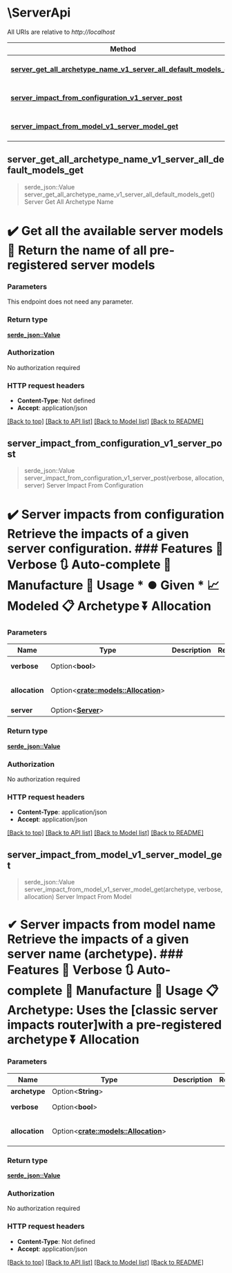 # \ServerApi

All URIs are relative to *http://localhost*

Method | HTTP request | Description
------------- | ------------- | -------------
[**server_get_all_archetype_name_v1_server_all_default_models_get**](ServerApi.md#server_get_all_archetype_name_v1_server_all_default_models_get) | **GET** /v1/server/all_default_models | Server Get All Archetype Name
[**server_impact_from_configuration_v1_server_post**](ServerApi.md#server_impact_from_configuration_v1_server_post) | **POST** /v1/server/ | Server Impact From Configuration
[**server_impact_from_model_v1_server_model_get**](ServerApi.md#server_impact_from_model_v1_server_model_get) | **GET** /v1/server/model | Server Impact From Model



## server_get_all_archetype_name_v1_server_all_default_models_get

> serde_json::Value server_get_all_archetype_name_v1_server_all_default_models_get()
Server Get All Archetype Name

# ✔️ Get all the available server models 📜 Return the name of all pre-registered server models

### Parameters

This endpoint does not need any parameter.

### Return type

[**serde_json::Value**](serde_json::Value.md)

### Authorization

No authorization required

### HTTP request headers

- **Content-Type**: Not defined
- **Accept**: application/json

[[Back to top]](#) [[Back to API list]](../README.md#documentation-for-api-endpoints) [[Back to Model list]](../README.md#documentation-for-models) [[Back to README]](../README.md)


## server_impact_from_configuration_v1_server_post

> serde_json::Value server_impact_from_configuration_v1_server_post(verbose, allocation, server)
Server Impact From Configuration

# ✔️ Server impacts from configuration Retrieve the impacts of a given server configuration. ### Features  👄 Verbose  🔃 Auto-complete  🔨 Manufacture  🔌 Usage  * ⏺️  Given  * 📈 Modeled  📋 Archetype  ⏬ Allocation

### Parameters


Name | Type | Description  | Required | Notes
------------- | ------------- | ------------- | ------------- | -------------
**verbose** | Option<**bool**> |  |  |[default to true]
**allocation** | Option<[**crate::models::Allocation**](.md)> |  |  |[default to TOTAL]
**server** | Option<[**Server**](Server.md)> |  |  |

### Return type

[**serde_json::Value**](serde_json::Value.md)

### Authorization

No authorization required

### HTTP request headers

- **Content-Type**: application/json
- **Accept**: application/json

[[Back to top]](#) [[Back to API list]](../README.md#documentation-for-api-endpoints) [[Back to Model list]](../README.md#documentation-for-models) [[Back to README]](../README.md)


## server_impact_from_model_v1_server_model_get

> serde_json::Value server_impact_from_model_v1_server_model_get(archetype, verbose, allocation)
Server Impact From Model

# ✔ ️Server impacts from model name Retrieve the impacts of a given server name (archetype). ### Features  👄 Verbose  🔃 Auto-complete  🔨 Manufacture  🔌 Usage  📋 Archetype: Uses the [classic server impacts router]with a pre-registered archetype   ⏬ Allocation

### Parameters


Name | Type | Description  | Required | Notes
------------- | ------------- | ------------- | ------------- | -------------
**archetype** | Option<**String**> |  |  |
**verbose** | Option<**bool**> |  |  |[default to true]
**allocation** | Option<[**crate::models::Allocation**](.md)> |  |  |[default to TOTAL]

### Return type

[**serde_json::Value**](serde_json::Value.md)

### Authorization

No authorization required

### HTTP request headers

- **Content-Type**: Not defined
- **Accept**: application/json

[[Back to top]](#) [[Back to API list]](../README.md#documentation-for-api-endpoints) [[Back to Model list]](../README.md#documentation-for-models) [[Back to README]](../README.md)

